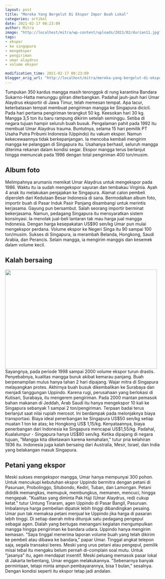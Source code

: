 ```yaml
---
layout: post
title: "Mereka Yang Bergelut Di Ekspor Impor Buah Lokal"
categories: artikel
date: 2021-02-17 08:23:09
author: Mitra
image: "http://localhost/mitra/wp-content/uploads/2021/02/durian11.jpg"
tags:
- ekspor
- ke singapura
- mengekspor
- pengiriman
- umar alaydrus
- volume ekspor

modification_time: 2021-02-17 08:23:09
blogger_orig_url: "http://localhost/mitra/mereka-yang-bergelut-di-ekspor-impor.html"
---
```


Tumpukan 350 kardus mangga masih teronggok di rung karantina Bandara Sukarno-Hatta menunggu giliran diterbangkan. Padahal jauh-jauh hari Umar Alaydrus eksportir di Jawa Timur, telah memesan tempat.
Apa lacur, keterbatasan tempat membuat pengiriman mangga ke Singapura dicicil. Pada hari pertama pengiriman terangkut 50 kg. Keesokan hari 30 kg. Mangga 3,5 ton itu baru rampung dikirim setelah seminggu. Setiba di negara tujuan hampir seluruh buah busuk.
Pengalaman pahit pada 1992 itu membuat Umar Alaydrus trauma. Buntutnya, selama 15 hari pemilik PT Usaha Putra Pribumi Indonesia (Uppindo) itu vakum ekspor. Namun kekecewaannya tidak berkepanjangan. Ia mencoba kembali mengirim mangga ke pelanggan di Singapura itu. Usahanya berhasil, seluruh mangga diterima rekanan dalam kondisi segar. Ekspor mangga terus berlanjut hingga memuncak pada 1996 dengan total pengiriman 400 ton/musim.
<h2 id="foto">Album foto</h2>
Melimpahnya arumanis memikat Umar Alaydrus untuk mengekspor pada 1986. Waktu itu ia sudah mengekspor sayuran dan tembakau Virginia. Ayah 4 anak itu melakukan penjajakan ke Singapura. Alamat calon pembeli diperoleh dari Kedutaan Besar Indonesia di sana. Bermodalkan album foto, importir buah di Pasar Induk Pasir Panjang disambangi untuk merintis kerjasama.
Gayung pun bersambut. Salah seorang importir berminat bekerjasama. Namun, pedagang Singapura itu mensyaratkan sistem konsinyasi. Ia menolak jual-beli lantaran tak mau harga jual mangga Indonesia.
Dengan harga kesepakatan US$90 sen/kg Umar pun mulai mengekspor perdana. Volume ekspor ke Negeri Singa itu 90 sampai 100 ton/musim. Sukses di Singapura, ia merambah Belanda, Hongkong, Saudi Arabia, dan Perancis. Selain mangga, ia mengirim manggis dan kesemek dalam volume kecil.
<h2 id="Kalah">Kalah bersaing</h2>
<a href="http://127.0.0.1/mitra/wp-content/uploads/2021/02/duren6.jpg"><img class="aligncenter wp-image-8165" src="http://127.0.0.1/mitra/wp-content/uploads/2021/02/duren6.jpg" alt="" width="494" height="323" /></a>Sayangnya, pada periode 1998 sampai 2000 volume ekspor turun drastis. Penyebabnya, kualitas mangga buruk akibat kemarau panjang. Buah berpenampilan mulus hanya tahan 2 hari dipajang. Wajar mitra di Singapura melayangkan protes. Akhirnya buah busuk dikembalikan ke Surabaya dan menjadi tanggungan Uppindo. Karena rugi, perusahaan yang berlokasi di Kutisari, Surabaya, itu mengerem pengiriman. Pada 2000 mantan pemasok bahan makanan di Jeddah, Arab Saudi itu hanya mengekspor 10 kali ke Singapura sebanyak 1 sampai 2 ton/pengiriman.
Terpaan badai terus berlanjut saat nilai rupiah merosot. Ini berdampak pada melonjaknya biaya transportasi. Biaya ideal penerbangan ke Singapura US$50 sen/kg setiap muatan 1 ton ke atas; ke Hongkong US$ 1,15/kg.
Kenyataannya, biaya penerbangan dari Indonesia ke Singapura mencapai US$1,55/kg. Padahal, Kualalumpur - Singapura hanya US$80 sen/kg. Ketika dipajang di negara tujuan, "Mangga kita diketawain karena kemahalan," tutur pria kelahiran 1936 itu. Indonesia juga kalah bersaing dari Australia, Mesir, Israel, dan India yang belakangan masuk Singapura.
<h2 id="ekspor">Petani yang ekspor</h2>
Meski sukses mengekspor mangga, Umar hanya mempunyai 300 pohon. Untuk mencukupi kebutuhan ekspor Uppindo bermitra dengan petani di Pasuruan, Probolinggo, Situbondo, Kediri, Tuban, dan Lamongan. Petani dididik memangkas, memupuk, membungkus, memanen, mencuci, hingga mengepak.
"Kualitas yang diminta Pak Haji (Umar Alaydrus, red) cukup ketat." tutur Untung Tinaram, agen Uppindo di Pasar Bangil, Pasuruan. Imbalannya harga pembelian dipatok lebih tinggi dibandingkan pesaing. Umar pun tak memaksa petani menjual ke Uppindo jika harga di pasaran lebih tinggi.
Di setiap daerah mitra ditunjuk satu pedagang pengepul sebagai agen. Dialah yang bertugas menangani kegiatan mengumpulkan mangga hingga pengiriman ke bandara udara. Uppindo hanya mengirim kemasan. "Saya tinggal menerima laporan volume buah yang telah dikirim ke pembeli atau dibawa ke bandara," papar Umar.
Tinggal angkat telepon saja, segala transaksi beres. Meski yang urus petani atau pengepul, pemilik misai tebal itu mengaku belum pernah di-complain soal mutu. Untuk "jasanya" itu, agen mendapat insentif.
Meski peluang memasok pasar lokal di Jakarta terbentang, Umar enggan melakukannya. "Sebenarnya banyak permintaan, tetapi minta ampun pembayarannya, bisa 1 bulan," sesalnya. Dengan kondisi seperti itu ekspor tetap jadi andalan.
